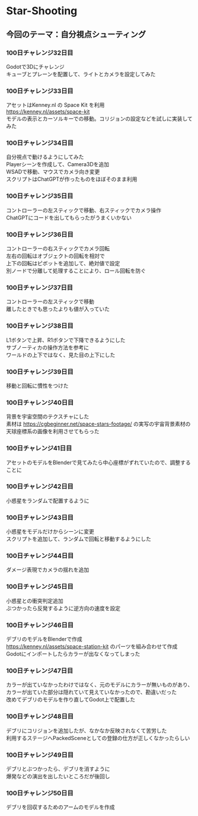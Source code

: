 # Star-Shooting

## 今回のテーマ：自分視点シューティング

### 100日チャレンジ32日目
Godotで3Dにチャレンジ  
キューブとプレーンを配置して、ライトとカメラを設定してみた  

### 100日チャレンジ33日目
アセットはKenney.nl の Space Kit を利用  
https://kenney.nl/assets/space-kit  
モデルの表示とカーソルキーでの移動。コリジョンの設定などを試しに実装してみた  

### 100日チャレンジ34日目
自分視点で動けるようにしてみた  
Playerシーンを作成して、Camera3Dを追加  
WSADで移動、マウスでカメラ向き変更  
スクリプトはChatGPTが作ったものをほぼそのまま利用  

### 100日チャレンジ35日目
コントローラーの左スティックで移動、右スティックでカメラ操作  
ChatGPTにコードを出してもらったがうまくいかない  

### 100日チャレンジ36日目
コントローラーの右スティックでカメラ回転  
左右の回転はオブジェクトの回転を相対で  
上下の回転はピボットを追加して、絶対値で設定  
別ノードで分離して処理することにより、ロール回転を防ぐ  

### 100日チャレンジ37日目
コントローラーの左スティックで移動  
離したときでも思ったよりも値が入っていた  

### 100日チャレンジ38日目
L1ボタンで上昇、R1ボタンで下降できるようにした  
サブノーティカの操作方法を参考に  
ワールドの上下ではなく、見た目の上下にした  

### 100日チャレンジ39日目
移動と回転に慣性をつけた  

### 100日チャレンジ40日目
背景を宇宙空間のテクスチャにした  
素材は https://cgbeginner.net/space-stars-footage/ の実写の宇宙背景素材の天球座標系の画像を利用させてもらった  

### 100日チャレンジ41日目
アセットのモデルをBlenderで見てみたら中心座標がずれていたので、調整することに  

### 100日チャレンジ42日目
小惑星をランダムで配置するように  

### 100日チャレンジ43日目
小惑星をモデルだけからシーンに変更  
スクリプトを追加して、ランダムで回転と移動するようにした  

### 100日チャレンジ44日目
ダメージ表現でカメラの揺れを追加  

### 100日チャレンジ45日目
小惑星との衝突判定追加  
ぶつかったら反発するように逆方向の速度を設定  

### 100日チャレンジ46日目
デブリのモデルをBlenderで作成  
https://kenney.nl/assets/space-station-kit のパーツを組み合わせて作成  
Godotにインポートしたらカラーが出なくなってしまった  

### 100日チャレンジ47日目
カラーが出ていなかったわけではなく、元のモデルにカラーが無いものがあり、カラーが出ていた部分は隠れていて見えていなかったので、勘違いだった  
改めてデブリのモデルを作り直してGodot上で配置した  

### 100日チャレンジ48日目
デブリにコリジョンを追加したが、なかなか反映されなくて苦労した  
利用するステージへPackedSceneとしての登録の仕方が正しくなかったらしい  

### 100日チャレンジ49日目
デブリとぶつかったら、デブリを消すように  
爆発などの演出を出したいところだが後回し  

### 100日チャレンジ50日目
デブリを回収するためのアームのモデルを作成  
